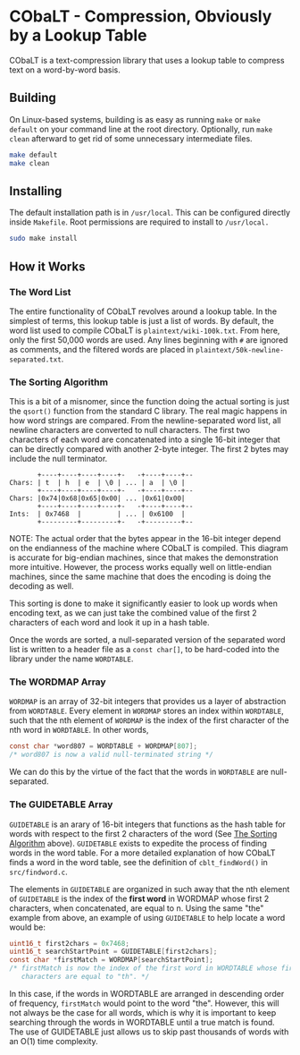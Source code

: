# CObaLT - Compression, Obviously by a Lookup Table

CObaLT is a text-compression library that uses a lookup table to compress text
on a word-by-word basis.

## Building

On Linux-based systems, building is as easy as running `make` or `make default`
on your command line at the root directory. Optionally, run `make clean`
afterward to get rid of some unnecessary intermediate files.

```sh
make default
make clean
```

## Installing

The default installation path is in `/usr/local`. This can be configured
directly inside `Makefile`. Root permissions are required to install to
`/usr/local.`

```sh
sudo make install
```

## How it Works

### The Word List

The entire functionality of CObaLT revolves around a lookup table. In the
simplest of terms, this lookup table is just a list of words. By default, the
word list used to compile CObaLT is `plaintext/wiki-100k.txt`. From here, only
the first 50,000 words are used. Any lines beginning with `#` are ignored as
comments, and the filtered words are placed in
`plaintext/50k-newline-separated.txt`.

### The Sorting Algorithm

This is a bit of a misnomer, since the function doing the actual sorting is just
the `qsort()` function from the standard C library. The real magic happens in
how word strings are compared. From the newline-separated word list, all newline
characters are converted to null characters. The first two characters of each
word are concatenated into a single 16-bit integer that can be directly compared
with another 2-byte integer. The first 2 bytes may include the null terminator.

```
       +----+----+----+----+-   -+----+----+--
Chars: | t  | h  | e  | \0 | ... | a  | \0 |
       +----+----+----+----+-   -+----+----+--
Chars: |0x74|0x68|0x65|0x00| ... |0x61|0x00|
       +----+----+----+----+-   -+----+----+--
Ints:  | 0x7468  |         | ... | 0x6100  |
       +---------+---------+-   -+---------+--
```

NOTE: The actual order that the bytes appear in the 16-bit integer depend on the
endianness of the machine where CObaLT is compiled. This diagram is accurate for
big-endian machines, since that makes the demonstration more intuitive. However,
the process works equally well on little-endian machines, since the same machine
that does the encoding is doing the decoding as well.

This sorting is done to make it significantly easier to look up words when 
encoding text, as we can just take the combined value of the first 2 characters
of each word and look it up in a hash table.

Once the words are sorted, a null-separated version of the separated word list
is written to a header file as a `const char[]`, to be hard-coded into the
library under the name `WORDTABLE`.

### The WORDMAP Array

`WORDMAP` is an array of 32-bit integers that provides us a layer of abstraction
from `WORDTABLE`. Every element in `WORDMAP` stores an index within `WORDTABLE`,
such that the nth element of `WORDMAP` is the index of the first character of
the nth word in `WORDTABLE`. In other words,

```c
const char *word807 = WORDTABLE + WORDMAP[807];
/* word807 is now a valid null-terminated string */
```

We can do this by the virtue of the fact that the words in `WORDTABLE` are
null-separated.

### The GUIDETABLE Array

`GUIDETABLE` is an arary of 16-bit integers that functions as the hash table for
words with respect to the first 2 characters of the word (See [The Sorting
Algorithm](#the-sorting-algorithm) above). `GUIDETABLE` exists to expedite the
process of finding words in the word table. For a more detailed explanation of
how CObaLT finds a word in the word table, see the definition of
`cblt_findWord()` in `src/findword.c`.

The elements in `GUIDETABLE` are organized in such away that the nth element of
`GUIDETABLE` is the index of the **first word** in WORDMAP whose first 2
characters, when concatenated, are equal to n. Using the same "the" example from
above, an example of using `GUIDETABLE` to help locate a word would be:

```c
uint16_t first2chars = 0x7468;
uint16_t searchStartPoint = GUIDETABLE[first2chars];
const char *firstMatch = WORDMAP[searchStartPoint];
/* firstMatch is now the index of the first word in WORDTABLE whose first 2
   characters are equal to "th". */
```

In this case, if the words in WORDTABLE are arranged in descending order of
frequency, `firstMatch` would point to the word "the". However, this will not
always be the case for all words, which is why it is important to keep searching
through the words in WORDTABLE until a true match is found. The use of
GUIDETABLE just allows us to skip past thousands of words with an O(1) time
complexity.
